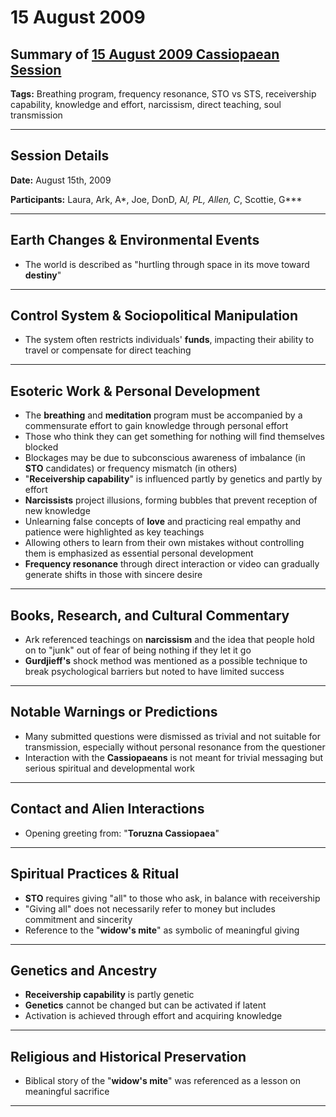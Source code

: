 # 15 August 2009

## Summary of [15 August 2009 Cassiopaean Session](https://cassiopaea.org/forum/threads/session-15-august-2009.13298/)

**Tags:** Breathing program, frequency resonance, STO vs STS, receivership capability, knowledge and effort, narcissism, direct teaching, soul transmission

---

## Session Details

**Date:** August 15th, 2009

**Participants:** Laura, Ark, A*, Joe, DonD, A*l, PL, Allen, C*, Scottie, G***

---

## Earth Changes & Environmental Events

- The world is described as "hurtling through space in its move toward **destiny**"

---

## Control System & Sociopolitical Manipulation

- The system often restricts individuals' **funds**, impacting their ability to travel or compensate for direct teaching

---

## Esoteric Work & Personal Development

- The **breathing** and **meditation** program must be accompanied by a commensurate effort to gain knowledge through personal effort
- Those who think they can get something for nothing will find themselves blocked
- Blockages may be due to subconscious awareness of imbalance (in **STO** candidates) or frequency mismatch (in others)
- "**Receivership capability**" is influenced partly by genetics and partly by effort
- **Narcissists** project illusions, forming bubbles that prevent reception of new knowledge
- Unlearning false concepts of **love** and practicing real empathy and patience were highlighted as key teachings
- Allowing others to learn from their own mistakes without controlling them is emphasized as essential personal development
- **Frequency resonance** through direct interaction or video can gradually generate shifts in those with sincere desire

---

## Books, Research, and Cultural Commentary

- Ark referenced teachings on **narcissism** and the idea that people hold on to "junk" out of fear of being nothing if they let it go
- **Gurdjieff's** shock method was mentioned as a possible technique to break psychological barriers but noted to have limited success

---

## Notable Warnings or Predictions

- Many submitted questions were dismissed as trivial and not suitable for transmission, especially without personal resonance from the questioner
- Interaction with the **Cassiopaeans** is not meant for trivial messaging but serious spiritual and developmental work

---

## Contact and Alien Interactions

- Opening greeting from: "**Toruzna Cassiopaea**"

---

## Spiritual Practices & Ritual

- **STO** requires giving "all" to those who ask, in balance with receivership
- "Giving all" does not necessarily refer to money but includes commitment and sincerity
- Reference to the "**widow's mite**" as symbolic of meaningful giving

---

## Genetics and Ancestry

- **Receivership capability** is partly genetic
- **Genetics** cannot be changed but can be activated if latent
- Activation is achieved through effort and acquiring knowledge

---

## Religious and Historical Preservation

- Biblical story of the "**widow's mite**" was referenced as a lesson on meaningful sacrifice

---

